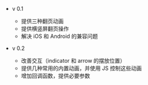 * v 0.1
	* 提供三种翻页动画
	* 提供横竖屏翻页操作
	* 解决 iOS 和 Android 的兼容问题
	
* v 0.2
  * 改善交互（indicator 和 arrow 的摆放位置）
  * 提供几种常用的内置动画，并使用 JS 控制这些动画
  * 增加回调函数，提供必要参数
